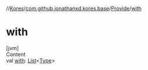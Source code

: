 //[Kores](../../index.md)/[com.github.jonathanxd.kores.base](../index.md)/[Provide](index.md)/[with](with.md)



# with  
[jvm]  
Content  
val [with](with.md): [List](https://kotlinlang.org/api/latest/jvm/stdlib/kotlin.collections/-list/index.html)<[Type](https://docs.oracle.com/javase/8/docs/api/java/lang/reflect/Type.html)>  



